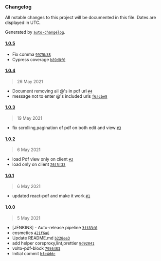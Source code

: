 ### Changelog

All notable changes to this project will be documented in this file. Dates are displayed in UTC.

Generated by [`auto-changelog`](https://github.com/CookPete/auto-changelog).

#### [1.0.5](https://github.com/eea/volto-pdf-block/compare/1.0.4...1.0.5)

- Fix comma [`9975b38`](https://github.com/eea/volto-pdf-block/commit/9975b3849012fb9653f6a22a5a3d53c223d858bd)
- Cypress coverage [`b89d8f0`](https://github.com/eea/volto-pdf-block/commit/b89d8f0ce0e480246bb31dde66f99ea1b776d914)

#### [1.0.4](https://github.com/eea/volto-pdf-block/compare/1.0.3...1.0.4)

> 26 May 2021

- Document removing all @'s in pdf url [`#4`](https://github.com/eea/volto-pdf-block/pull/4)
- message not to enter @'s included urls [`f6acbe8`](https://github.com/eea/volto-pdf-block/commit/f6acbe80de36ccbd7f2809aad74264b935fb726a)

#### [1.0.3](https://github.com/eea/volto-pdf-block/compare/1.0.2...1.0.3)

> 19 May 2021

- fix scrolling,pagination of pdf on both edit and view [`#3`](https://github.com/eea/volto-pdf-block/pull/3)

#### [1.0.2](https://github.com/eea/volto-pdf-block/compare/1.0.1...1.0.2)

> 6 May 2021

- load Pdf view only on client [`#2`](https://github.com/eea/volto-pdf-block/pull/2)
- load only on client [`26f5f33`](https://github.com/eea/volto-pdf-block/commit/26f5f33b04d0e5c6fe36ea236a485fc3e027ae31)

#### [1.0.1](https://github.com/eea/volto-pdf-block/compare/1.0.0...1.0.1)

> 6 May 2021

- updated react-pdf and make it work [`#1`](https://github.com/eea/volto-pdf-block/pull/1)

#### 1.0.0

> 5 May 2021

-  [JENKINS] - Auto-release pipeline [`3ff83f0`](https://github.com/eea/volto-pdf-block/commit/3ff83f01d81794e38674992b9f1ede340daf5d4c)
- cosmetics [`421f6a8`](https://github.com/eea/volto-pdf-block/commit/421f6a8870b989c21e42c05cad43e1d557991b50)
- Update README.md [`b228ee3`](https://github.com/eea/volto-pdf-block/commit/b228ee370a327e3b9ee42bd17eae73522b95576e)
- add helper corsproxy,lint,prettier [`8d92841`](https://github.com/eea/volto-pdf-block/commit/8d92841b6f236866b7be8e765b318145002b0ed0)
- volto-pdf-block [`7956483`](https://github.com/eea/volto-pdf-block/commit/79564831a09561ef86d039991d24203cc3806b5d)
- Initial commit [`bfe4ddc`](https://github.com/eea/volto-pdf-block/commit/bfe4ddcefec32aec26664c96ff625942c91284ca)
